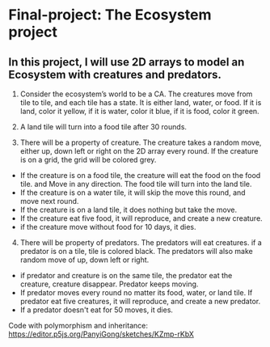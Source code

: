 # Final-project: The Ecosystem project
## In this project, I will use 2D arrays to model an Ecosystem with creatures and predators. 


1. Consider the ecosystem’s world to be a CA. The creatures move from tile to tile, and each tile has a state. It is either land, water, or food. If it is land, color it yellow, if it is water, color it blue, if it is food, color it green.
   
2. A land tile will turn into a food tile after 30 rounds.

3. There will be a property of creature. The creature takes a random move, either up, down left or right on the 2D array every round. If the creature is on a grid, the grid will be colored grey. 
- If the creature is on a food tile, the creature will eat the food on the food tile. and Move in any direction. The food tile will turn into the land tile. 
- If the creature is on a water tile, it will skip the move this round, and move next round. 
- If the creature is on a land tile, it does nothing but take the move. 
- If the creature eat five food, it will reproduce, and create a new creature.
- if the creature move without food for 10 days, it dies.

4. There will be property of predators. The predators will eat creatures. if a predator is on a tile, tile is colored black. The predators will also make random move of up, down left or right.
- if predator and creature is on the same tile, the predator eat the creature, creature disappear. Predator keeps moving.
- If predator moves every round no matter its food, water, or land tile. 
If predator eat five creatures, it will reproduce, and create a new predator.
- If a predator doesn't eat for 50 moves, it dies.

Code with polymorphism and inheritance:
https://editor.p5js.org/PanyiGong/sketches/KZmp-rKbX 
